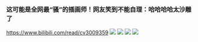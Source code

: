 ### 这可能是全网最“骚”的插画师！网友笑到不能自理：哈哈哈哈太沙雕了
https://www.bilibili.com/read/cv3009359
![](https://i0.hdslb.com/bfs/article/f8bbf9ba44e47d597c90d6e7fe889ae7a9a75b70.png)
![](https://i0.hdslb.com/bfs/article/b9e61021e57f8e6acc89da69e15cf2d0462d2276.jpg)
![](https://i0.hdslb.com/bfs/article/06f9ba52ff410b9264911968d3750b6d38f7e213.png)
![](https://i0.hdslb.com/bfs/article/aca9e9cffa679e9ff48941f963d28722c6eeae52.png)